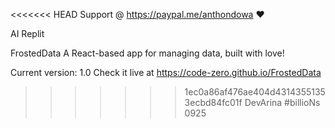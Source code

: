 <<<<<<< HEAD
Support @ https://paypal.me/anthondowa ❤️

AI Replit

FrostedData
A React-based app for managing data, built with love!

Current version: 1.0
Check it live at https://code-zero.github.io/FrostedData

>>>>>>> 1ec0a86af476ae404d43143551353ecbd84fc01f
DevArina #billioNs 0925
